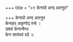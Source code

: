 +++
title = "०९ केनापो अन्व् अतनुत"

+++
केनापो अन्व् अतनुत  
केनाहर् अकृणोद् रुचे ।  
उषसं केनान्वैन्ध  
केन सायंभवं ददे ॥
